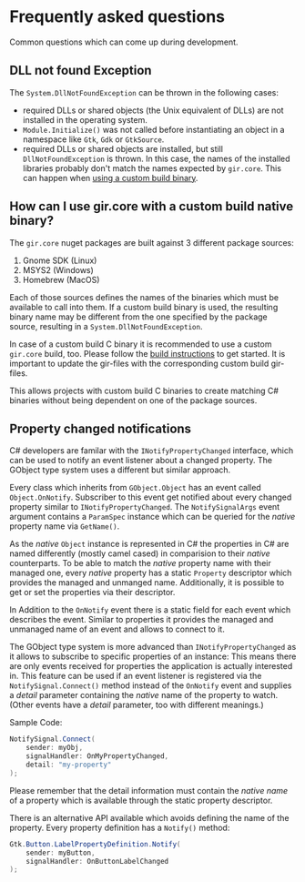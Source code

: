 # Frequently asked questions
Common questions which can come up during development.

## DLL not found Exception

The `System.DllNotFoundException` can be thrown in the following cases:

- required DLLs or shared objects (the Unix equivalent of DLLs) are not installed in the operating system.
- `Module.Initialize()` was not called before instantiating an object in a namespace like `Gtk`, `Gdk` or `GtkSource`.
- required DLLs or shared objects are installed, but still `DllNotFoundException` is thrown. In this case, the names of the installed libraries probably don't match the names expected by `gir.core`. This can happen when [using a custom build binary](#how-can-i-use-gircore-with-a-custom-build-native-binary).

## How can I use gir.core with a custom build native binary?

The `gir.core` nuget packages are built against 3 different package sources:
1. Gnome SDK (Linux)
2. MSYS2 (Windows)
3. Homebrew (MacOS)

Each of those sources defines the names of the binaries which must be available to call into them. If a custom build binary is used, the resulting binary name may be different from the one specified by the package source, resulting in a `System.DllNotFoundException`.

In case of a custom build C binary it is recommended to use a custom `gir.core` build, too. Please follow the [build instructions](build.md) to get started. It is important to update the gir-files with the corresponding custom build gir-files.

This allows projects with custom build C binaries to create matching C# binaries without being dependent on one of the package sources.

## Property changed notifications
C# developers are familar with the `INotifyPropertyChanged` interface, which can be used to notify an event listener about a changed property. The GObject type system uses a different but similar approach.

Every class which inherits from `GObject.Object` has an event called `Object.OnNotify`. Subscriber to this event get notified about every changed property similar to `INotifyPropertyChanged`. The `NotifySignalArgs` event argument contains a `ParamSpec` instance which can be queried for the *native* property name via `GetName()`.

As the *native* `Object` instance is represented in C# the properties in C# are named differently (mostly camel cased) in comparision to their *native* counterparts. To be able to match the *native* property name with their managed one, every *native* property has a static `Property` descriptor which provides the managed and unmanged name. Additionally, it is possible to get or set the properties via their descriptor.

In Addition to the `OnNotify` event there is a static field for each event which describes the event. Similar to properties it provides the managed and unmanaged name of an event and allows to connect to it.

The GObject type system is more advanced than `INotifyPropertyChanged` as it allows to subscribe to specific properties of an instance: This means there are only events received for properties the application is actually interested in. This feature can be used if an event listener is registered via the `NotifySignal.Connect()` method instead of the `OnNotify` event and supplies a *detail* parameter containing the *native* name of the property to watch. (Other events have a *detail* parameter, too with different meanings.)

Sample Code:
```csharp
NotifySignal.Connect(
    sender: myObj,
    signalHandler: OnMyPropertyChanged,
    detail: "my-property"
);
```

Please remember that the detail information must contain the *native name* of a property which is available through the static property descriptor.

There is an alternative API available which avoids defining the name of the property. Every property definition has a `Notify()` method:

```csharp
Gtk.Button.LabelPropertyDefinition.Notify(
    sender: myButton,
    signalHandler: OnButtonLabelChanged
);
```